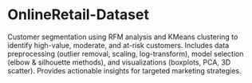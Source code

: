 # OnlineRetail-Dataset
Customer segmentation using RFM analysis and KMeans clustering to identify high-value, moderate, and at-risk customers. Includes data preprocessing (outlier removal, scaling, log-transform), model selection (elbow &amp; silhouette methods), and visualizations (boxplots, PCA, 3D scatter). Provides actionable insights for targeted marketing strategies.
